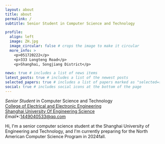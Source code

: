 ```yaml
---
layout: about
title: about
permalink: /
subtitle: Senior Student in Computer Science and Technology

profile:
  align: left
  image: ZH.jpg
  image_circular: false # crops the image to make it circular
  more_info: >
    <p>051720222</p>
    <p>333 Longteng Road</p>
    <p>Shanghai, Songjiang District</p>

news: true # includes a list of news items
latest_posts: true # includes a list of the newest posts
selected_papers: true # includes a list of papers marked as "selected={true}"
social: true # includes social icons at the bottom of the page
---
```

*Senior Student* in Computer Science and Technology\
[College of Electrical and Electronic Engineering](https://seee.sues.edu.cn/)\
[Shanghai University Of Engineering Science](https://www.sues.edu.cn/)\
*Email**:1449040533@qq.com

Hi, I'm a senior computer science student at the Shanghai University of Engineering and Technology, and I'm currently preparing for the North American Computer Science Program in 2024fall.

<!-- Write your biography here. Tell the world about yourself. Link to your favorite [subreddit](http://reddit.com). You can put a picture in, too. The code is already in, just name your picture `prof_pic.jpg` and put it in the `img/` folder.

Put your address / P.O. box / other info right below your picture. You can also disable any of these elements by editing `profile` property of the YAML header of your `_pages/about.md`. Edit `_bibliography/papers.bib` and Jekyll will render your [publications page](/al-folio/publications/) automatically.

Link to your social media connections, too. This theme is set up to use [Font Awesome icons](https://fontawesome.com/) and [Academicons](https://jpswalsh.github.io/academicons/), like the ones below. Add your Facebook, Twitter, LinkedIn, Google Scholar, or just disable all of them. -->
